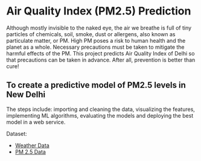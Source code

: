 # Air Quality Index (PM2.5) Prediction

Although mostly invisible to the naked eye, the air we breathe is full of tiny particles of chemicals, soil, smoke, dust or allergens, also known as particulate matter, or PM. High PM poses a risk to human health and the planet as a whole.
Necessary precautions must be taken to mitigate the harmful effects of the PM. This project predicts Air Quality Index of Delhi so that precautions can be taken in advance.
After all, prevention is better than cure!

## To create a predictive model of PM2.5 levels in New Delhi
The steps include: importing and cleaning the data, visualizing the features, implementing ML algorithms, evaluating the models and deploying the best model in a web service.

Dataset:
* [Weather Data](https://en.tutiempo.net/climate/ws-421810.html)
* [PM 2.5 Data](https://aqicn.org/data-platform/register/)
